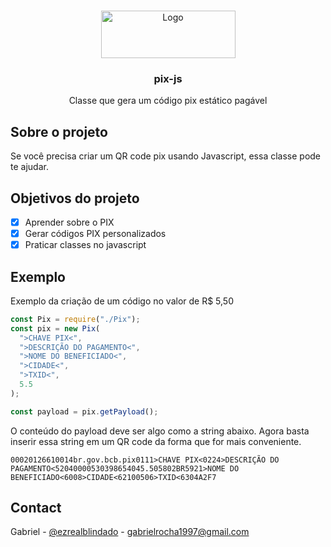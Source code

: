 <!-- PROJECT LOGO -->
<br />
<p align="center">
  <a href="https://github.com/gab618/bolao-cblol-frontend">
    <img src="https://logodownload.org/wp-content/uploads/2020/02/pix-bc-logo-1.png" alt="Logo" width="215" height="76">
  </a>

  <h3 align="center">pix-js</h3>

  <p align="center">
    Classe que gera um código pix estático pagável
    <br />

  </p>
</p>

<!-- ABOUT THE PROJECT -->

## Sobre o projeto

Se você precisa criar um QR code pix usando Javascript, essa classe pode te ajudar.

## Objetivos do projeto

- [x] Aprender sobre o PIX
- [x] Gerar códigos PIX personalizados
- [x] Praticar classes no javascript

## Exemplo

Exemplo da criação de um código no valor de R$ 5,50

```js
const Pix = require("./Pix");
const pix = new Pix(
  ">CHAVE PIX<",
  ">DESCRIÇÃO DO PAGAMENTO<",
  ">NOME DO BENEFICIADO<",
  ">CIDADE<",
  ">TXID<",
  5.5
);

const payload = pix.getPayload();
```

O conteúdo do payload deve ser algo como a string abaixo. Agora basta inserir essa string em um QR code da forma que for mais conveniente.

`00020126610014br.gov.bcb.pix0111>CHAVE PIX<0224>DESCRIÇÃO DO PAGAMENTO<52040000530398654045.505802BR5921>NOME DO BENEFICIADO<6008>CIDADE<62100506>TXID<6304A2F7`

## Contact

Gabriel - [@ezrealblindado](https://twitter.com/ezrealblindado) - gabrielrocha1997@gmail.com

